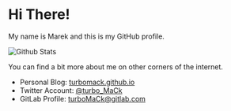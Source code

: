 # Hi There!

My name is Marek and this is my GitHub profile.

![Github Stats](https://github-readme-stats.vercel.app/api?username=turboMaCk&show_icons=true&theme=light&include_all_commits=true)

You can find a bit more about me on other corners of the internet.

- Personal Blog: [turbomack.github.io](https://turbomack.github.io/)
- Twitter Account: [@turbo_MaCk](twitter.com/turbo_MaCk)
- GitLab Profile: [turboMaCk@gitlab.com](https://gitlab.com/turboMaCk)
